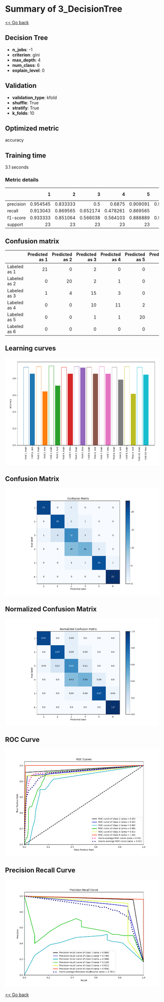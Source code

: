 # Summary of 3_DecisionTree

[<< Go back](../README.md)


## Decision Tree
- **n_jobs**: -1
- **criterion**: gini
- **max_depth**: 4
- **num_class**: 6
- **explain_level**: 0

## Validation
 - **validation_type**: kfold
 - **shuffle**: True
 - **stratify**: True
 - **k_folds**: 10

## Optimized metric
accuracy

## Training time

3.1 seconds

### Metric details
|           |         1 |         2 |         3 |         4 |         5 |         6 |   accuracy |   macro avg |   weighted avg |   logloss |
|:----------|----------:|----------:|----------:|----------:|----------:|----------:|-----------:|------------:|---------------:|----------:|
| precision |  0.954545 |  0.833333 |  0.5      |  0.6875   |  0.909091 |  0.958333 |   0.797101 |    0.807134 |       0.807134 |    1.8324 |
| recall    |  0.913043 |  0.869565 |  0.652174 |  0.478261 |  0.869565 |  1        |   0.797101 |    0.797101 |       0.797101 |    1.8324 |
| f1-score  |  0.933333 |  0.851064 |  0.566038 |  0.564103 |  0.888889 |  0.978723 |   0.797101 |    0.797025 |       0.797025 |    1.8324 |
| support   | 23        | 23        | 23        | 23        | 23        | 23        |   0.797101 |  138        |     138        |    1.8324 |


## Confusion matrix
|              |   Predicted as 1 |   Predicted as 2 |   Predicted as 3 |   Predicted as 4 |   Predicted as 5 |   Predicted as 6 |
|:-------------|-----------------:|-----------------:|-----------------:|-----------------:|-----------------:|-----------------:|
| Labeled as 1 |               21 |                0 |                2 |                0 |                0 |                0 |
| Labeled as 2 |                0 |               20 |                2 |                1 |                0 |                0 |
| Labeled as 3 |                1 |                4 |               15 |                3 |                0 |                0 |
| Labeled as 4 |                0 |                0 |               10 |               11 |                2 |                0 |
| Labeled as 5 |                0 |                0 |                1 |                1 |               20 |                1 |
| Labeled as 6 |                0 |                0 |                0 |                0 |                0 |               23 |

## Learning curves
![Learning curves](learning_curves.png)
## Confusion Matrix

![Confusion Matrix](confusion_matrix.png)


## Normalized Confusion Matrix

![Normalized Confusion Matrix](confusion_matrix_normalized.png)


## ROC Curve

![ROC Curve](roc_curve.png)


## Precision Recall Curve

![Precision Recall Curve](precision_recall_curve.png)



[<< Go back](../README.md)

